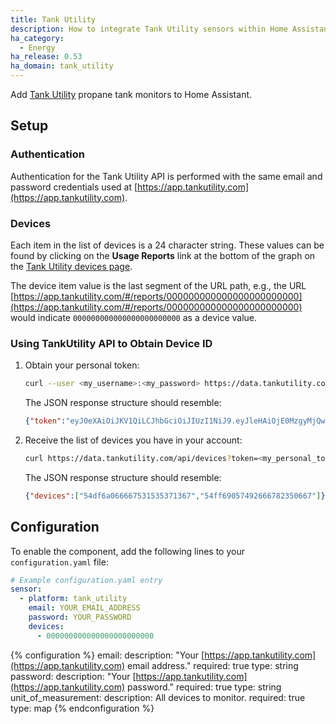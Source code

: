 ```yaml
---
title: Tank Utility
description: How to integrate Tank Utility sensors within Home Assistant.
ha_category:
  - Energy
ha_release: 0.53
ha_domain: tank_utility
---
```


Add [Tank Utility](https://www.tankutility.com/) propane tank monitors to Home Assistant.

## Setup

### Authentication

Authentication for the Tank Utility API is performed with the same email and password credentials used at [https://app.tankutility.com](https://app.tankutility.com).

### Devices

Each item in the list of devices is a 24 character string. These values can be found by clicking on the **Usage Reports** link at the bottom of the graph on the [Tank Utility devices page](https://app.tankutility.com/#/devices).

The device item value is the last segment of the URL path, e.g., the URL
[https://app.tankutility.com/#/reports/000000000000000000000000](https://app.tankutility.com/#/reports/000000000000000000000000) would indicate `000000000000000000000000` as a device value.

### Using TankUtility API to Obtain Device ID

1. Obtain your personal token:

   ```bash
   curl --user <my_username>:<my_password> https://data.tankutility.com/api/getToken`
   ```

   The JSON response structure should resemble:
   
   ```json
   {"token":"eyJ0eXAiOiJKV1QiLCJhbGciOiJIUzI1NiJ9.eyJleHAiOjE0MzgyMjQwODE0NjIsInYiOjAsImQiOnsidWleejoic2ltcGxlbG9naW46MzM1In0sImlhdCI6wwDIyMzk5NX0.kbYzxRtbGB2ke3IBgQTVMNQprHOWJZFgQQnPK6Wyas4"}
   ```

2. Receive the list of devices you have in your account:

   ```bash
   curl https://data.tankutility.com/api/devices?token=<my_personal_token>
   ```

   The JSON response structure should resemble:

   ```json
   {"devices":["54df6a066667531535371367","54ff69057492666782350667"]}
   ```

## Configuration

To enable the component, add the following lines to your `configuration.yaml` file:

```yaml
# Example configuration.yaml entry
sensor:
  - platform: tank_utility
    email: YOUR_EMAIL_ADDRESS
    password: YOUR_PASSWORD
    devices:
      - 000000000000000000000000
```

{% configuration %}
email:
  description: "Your [https://app.tankutility.com](https://app.tankutility.com) email address."
  required: true
  type: string
password:
  description: "Your [https://app.tankutility.com](https://app.tankutility.com) password."
  required: true
  type: string
unit_of_measurement:
  description: All devices to monitor.
  required: true
  type: map
{% endconfiguration %}
